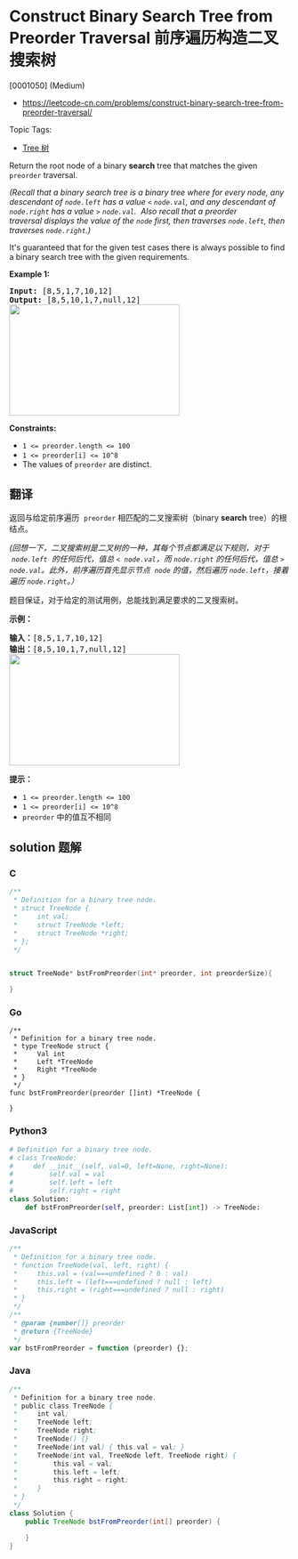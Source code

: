# Construct Binary Search Tree from Preorder Traversal 前序遍历构造二叉搜索树

[0001050] (Medium)

- https://leetcode-cn.com/problems/construct-binary-search-tree-from-preorder-traversal/

Topic Tags:

- [Tree 树](https://leetcode-cn.com/tag/tree/)

Return the root node of a binary **search** tree that matches the given `preorder` traversal.

_(Recall that a binary search tree is a binary tree where for every node, any descendant of `node.left` has a value `<` `node.val`, and any descendant of `node.right` has a value `>` `node.val`.  Also recall that a preorder traversal displays the value of the `node` first, then traverses `node.left`, then traverses `node.right`.)_

It's guaranteed that for the given test cases there is always possible to find a binary search tree with the given requirements.

**Example 1:**

<pre><strong>Input: </strong><span id="example-input-1-1">[8,5,1,7,10,12]</span>
<strong>Output: </strong><span id="example-output-1">[8,5,10,1,7,null,12]
<img alt="" src="https://assets.leetcode.com/uploads/2019/03/06/1266.png" style="height: 200px; width: 306px;"></span>
</pre>

**Constraints:**

- `1 <= preorder.length <= 100`
- `1 <= preorder[i] <= 10^8`
- The values of `preorder` are distinct.

## 翻译

返回与给定前序遍历  `preorder` 相匹配的二叉搜索树（binary **search** tree）的根结点。

_(回想一下，二叉搜索树是二叉树的一种，其每个节点都满足以下规则，对于  `node.left`  的任何后代，值总 `< node.val`，而 `node.right` 的任何后代，值总 `> node.val`。此外，前序遍历首先显示节点  `node` 的值，然后遍历 `node.left`，接着遍历 `node.right`。）_

题目保证，对于给定的测试用例，总能找到满足要求的二叉搜索树。

**示例：**

<pre><strong>输入：</strong>[8,5,1,7,10,12]
<strong>输出：</strong>[8,5,10,1,7,null,12]
<img alt="" src="https://assets.leetcode-cn.com/aliyun-lc-upload/uploads/2019/03/08/1266.png" style="height: 200px; width: 306px;">
</pre>

**提示：**

- `1 <= preorder.length <= 100`
- `1 <= preorder[i] <= 10^8`
- `preorder` 中的值互不相同

## solution 题解

### C

```c
/**
 * Definition for a binary tree node.
 * struct TreeNode {
 *     int val;
 *     struct TreeNode *left;
 *     struct TreeNode *right;
 * };
 */


struct TreeNode* bstFromPreorder(int* preorder, int preorderSize){

}
```

### Go

```golang
/**
 * Definition for a binary tree node.
 * type TreeNode struct {
 *     Val int
 *     Left *TreeNode
 *     Right *TreeNode
 * }
 */
func bstFromPreorder(preorder []int) *TreeNode {

}
```

### Python3

```python
# Definition for a binary tree node.
# class TreeNode:
#     def __init__(self, val=0, left=None, right=None):
#         self.val = val
#         self.left = left
#         self.right = right
class Solution:
    def bstFromPreorder(self, preorder: List[int]) -> TreeNode:

```

### JavaScript

```javascript
/**
 * Definition for a binary tree node.
 * function TreeNode(val, left, right) {
 *     this.val = (val===undefined ? 0 : val)
 *     this.left = (left===undefined ? null : left)
 *     this.right = (right===undefined ? null : right)
 * }
 */
/**
 * @param {number[]} preorder
 * @return {TreeNode}
 */
var bstFromPreorder = function (preorder) {};
```

### Java

```java
/**
 * Definition for a binary tree node.
 * public class TreeNode {
 *     int val;
 *     TreeNode left;
 *     TreeNode right;
 *     TreeNode() {}
 *     TreeNode(int val) { this.val = val; }
 *     TreeNode(int val, TreeNode left, TreeNode right) {
 *         this.val = val;
 *         this.left = left;
 *         this.right = right;
 *     }
 * }
 */
class Solution {
    public TreeNode bstFromPreorder(int[] preorder) {

    }
}
```
